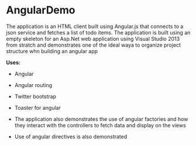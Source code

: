 AngularDemo
===========

The application is an HTML client built using Angular.js that connects to a json service and fetches a list of todo items. The application is built using an empty skeleton for an Asp.Net web application using Visual Studio 2013 from stratch and demonstrates one of the ideal waya to organize project structure whn building an angular app

<strong>Uses:</strong>
* Angular
* Angular routing
* Twitter bootstrap
* Toaster for angular

* The application also demonstrates the use of angular factories and how they interact with the controllers to fetch data and display on the views
* Use of angular directives is also demonstrated 
